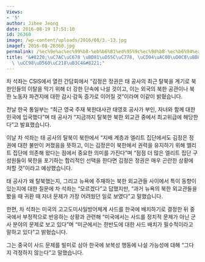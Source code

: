 ```yaml
---
Views:
- '5'
author: Jihee Jeong
date: 2016-08-19 17:51:10
id: 26360
image: /wp-content/uploads/2016/08/3.-13.jpg
imagef: 2016-08-26360.jpg
permalink: /%ec%9e%ac%ec%99%b8-%eb%b6%81%ed%95%9c%ec%9d%b8-%ec%b6%94%ea%b0%80%ed%83%88%eb%b6%81-%ec%83%81%ed%99%a9-%ec%b2%98%ed%95%a0%ec%88%98%eb%8f%84/
title: "&#8220;\uC7AC\uC678 \uBD81\uD55C\uC778, \uCD94\uAC00\uD0C8\uBD81 \uC0C1\uD669\
  \ \uCC98\uD560\uC218\uB3C4&#8221;"
---
```


차 석좌는 CSIS에서 열린 간담회에서 &#8220;김정은 정권은 태 공사의 최근 탈북을 계기로 북한인들의 이탈을 막기 위해 더 강한 단속에 나설 것이고, 이는 외국의 북한 공관이나 북한 노동자 파견지에 대한 감시·감독 증가로 이어질 것&#8221;이라며 이같이 밝혔습니다.

전날 한국 통일부는 &#8220;최근 영국 주재 북한대사관 태영호 공사가 부인, 자녀와 함께 대한민국에 입국했다&#8221;며 태 공사가 &#8220;지금까지 탈북한 북한 외교관 중에서 최고위급에 해당한다&#8221;고 발표했습니다.

이날 차 석좌는 태 공사의 탈북이 북한에서 &#8220;지배 계층과 엘리트 집단에서도 김정은 정권에 대한 불만이 커졌음을 뜻하고, 이는 김정은이 북한에서 권력을 유지하기 위해 엘리트 집단에 의존해 왔다는 점에서 중요한 의미를 가진다&#8221;며 &#8220;점점 더 많은 엘리트 집단 구성원들이 북한을 포기하는 합리적인 선택을 한다면 김정은 정권은 매우 곤란한 상황에 처할 것&#8221;이라고 예상했습니다.

태 공사가 왜 탈북했는지, 그리고 뉴욕에 주재하는 북한 외교관들 사이에서 특이 동향이 있는지에 대한 질문에 차 석좌는 &#8220;모르겠다&#8221;고 답했지만, &#8220;과거 뉴욕의 북한 외교관들을 봤을 때 귀환 때 자녀 문제가 가장 어려웠던 일로 보였다&#8221;고 말했습니다.

한편, 차 석좌는 미국의 고고도미사일방어체계 사드를 한국에 배치하기로 결정한 뒤 중국에서 부정적으로 반응하는 상황과 관련해 &#8220;미국에서는 사드를 정치적 문제가 아닌 군사 분야의 문제로 보고 있다&#8221;며 &#8220;미군에서는 한반도에 대한 사드 배치가 필수적이라고 말하고 있다&#8221;고 밝혔습니다.

그는 중국이 사드 문제를 빌미로 삼아 한국에 보복성 행동에 나설 가능성에 대해 &#8220;그다지 걱정하지 않는다&#8221;고 말했습니다.

&nbsp;